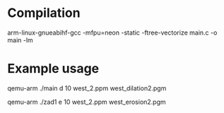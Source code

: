 # Compilation

arm-linux-gnueabihf-gcc -mfpu=neon -static -ftree-vectorize main.c -o main -lm

# Example usage

qemu-arm ./main d 10 west_2.ppm west_dilation2.pgm

qemu-arm ./zad1 e 10 west_2.ppm west_erosion2.pgm
